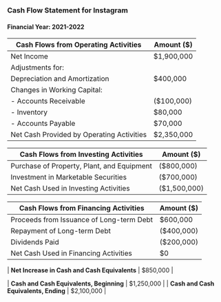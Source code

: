 ### Cash Flow Statement for Instagram

#### Financial Year: 2021-2022


| **Cash Flows from Operating Activities**  | Amount ($) |
|-------------------------------------------|------------|
| Net Income                                | $1,900,000 |
| Adjustments for:                          |            |
| Depreciation and Amortization             | $400,000   |
| Changes in Working Capital:               |            |
| - Accounts Receivable                     | ($100,000) |
| - Inventory                               | $80,000    |
| - Accounts Payable                        | $70,000    |
| Net Cash Provided by Operating Activities | $2,350,000 |

| **Cash Flows from Investing Activities**  | Amount ($) |
|-------------------------------------------|------------|
| Purchase of Property, Plant, and Equipment| ($800,000) |
| Investment in Marketable Securities       | ($700,000) |
| Net Cash Used in Investing Activities    | ($1,500,000) |

| **Cash Flows from Financing Activities**  | Amount ($) |
|-------------------------------------------|------------|
| Proceeds from Issuance of Long-term Debt | $600,000   |
| Repayment of Long-term Debt               | ($400,000) |
| Dividends Paid                            | ($200,000) |
| Net Cash Used in Financing Activities     | $0         |

| **Net Increase in Cash and Cash Equivalents** | $850,000 |

| **Cash and Cash Equivalents, Beginning** | $1,250,000 |
| **Cash and Cash Equivalents, Ending**    | $2,100,000 |
